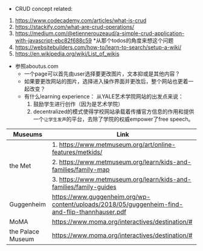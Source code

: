 - CRUD concept related:
1. https://www.codecademy.com/articles/what-is-crud
2. https://stackify.com/what-are-crud-operations/
3. https://medium.com/@etiennerouzeaud/a-simple-crud-application-with-javascript-ebc82f688c59 *从那个todos的角度来想这个问题
4. https://websitebuilders.com/how-to/learn-to-search/setup-a-wiki/
5. https://en.wikipedia.org/wiki/List_of_wikis
- 参照aboutus.com
  - 一个page可以首先由user选择要更改图片，文本抑或是其他内容？
  - 如果要更改网站的图片，选择进入操作界面并更改后，整个网站也更着一起改变？
  - 有什么learning experience： 从YALE艺术学院网站的出发点来说：
    1. 鼓励学生进行创作（因为是艺术学院）
    2. decentralized的模式使得学校网站承载着传播官方信息的作用和提供一个```让学生发声```的平台，去除了学院的权威empower了free speech。

Museums | Link
------------ | -------------
|       |1. https://www.metmuseum.org/art/online-features/metkids/
|the Met|2. https://www.metmuseum.org/learn/kids-and-families/family-map 
|       |3. https://www.metmuseum.org/learn/kids-and-families/family-guides
|Guggenheim| https://www.guggenheim.org/wp-content/uploads/2018/05/guggenheim-find-and-flip-thannhauser.pdf
|MoMA| https://www.moma.org/interactives/destination/#
|the Palace Museum| https://www.moma.org/interactives/destination/#


